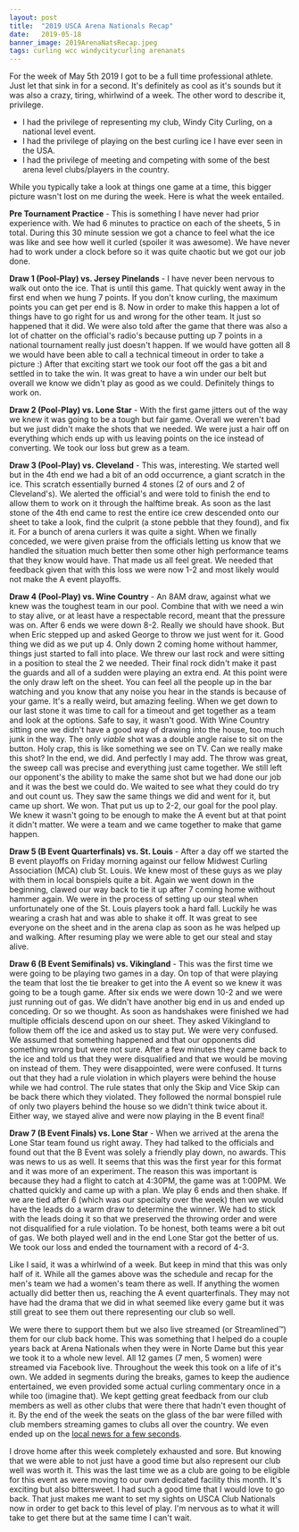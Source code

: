 ```yaml
---
layout: post
title:  "2019 USCA Arena Nationals Recap"
date:   2019-05-18
banner_image: 2019ArenaNatsRecap.jpeg
tags: curling wcc windycitycurling arenanats
---
```


For the week of May 5th 2019 I got to be a full time professional athlete. Just let that sink in for a second. It's definitely as cool as it's sounds but it was also a crazy, tiring, whirlwind of a week. The other word to describe it, privilege.

* I had the privilege of representing my club, Windy City Curling, on a national level event. 
* I had the privilege of playing on the best curling ice I have ever seen in the USA.
* I had the privilege of meeting and competing with some of the best arena level clubs/players in the country.

While you typically take a look at things one game at a time, this bigger picture wasn't lost on me during the week. Here is what the week entailed.

<!--more-->

**Pre Tournament Practice** - This is something I have never had prior experience with. We had 6 minutes to practice on each of the sheets, 5 in total. During this 30 minute session we got a chance to feel what the ice was like and see how well it curled (spoiler it was awesome). We have never had to work under a clock before so it was quite chaotic but we got our job done.

**Draw 1 (Pool-Play) vs. Jersey Pinelands** - I have never been nervous to walk out onto the ice. That is until this game. That quickly went away in the first end when we hung 7 points. If you don't know curling, the maximum points you can get per end is 8. Now in order to make this happen a lot of things have to go right for us and wrong for the other team. It just so happened that it did. We were also told after the game that there was also a lot of chatter on the official's radio's because putting up 7 points in a national tournament really just doesn't happen. If we would have gotten all 8 we would have been able to call a technical timeout in order to take a picture :) After that exciting start we took our foot off the gas a bit and settled in to take the win. It was great to have a win under our belt but overall we know we didn't play as good as we could. Definitely things to work on.

**Draw 2 (Pool-Play) vs. Lone Star** - With the first game jitters out of the way we knew it was going to be a tough but fair game. Overall we weren't bad but we just didn't make the shots that we needed. We were just a hair off on everything which ends up with us leaving points on the ice instead of converting. We took our loss but grew as a team.

**Draw 3 (Pool-Play) vs. Cleveland** - This was, interesting. We started well but in the 4th end we had a bit of an odd occurrence, a giant scratch in the ice. This scratch essentially burned 4 stones (2 of ours and 2 of Cleveland's). We alerted the official's and were told to finish the end to allow them to work on it through the halftime break. As soon as the last stone of the 4th end came to rest the entire ice crew descended onto our sheet to take a look, find the culprit (a stone pebble that they found), and fix it. For a bunch of arena curlers it was quite a sight. When we finally conceded, we were given praise from the officials letting us know that we handled the situation much better then some other high performance teams that they know would have. That made us all feel great. We needed that feedback given that with this loss we were now 1-2 and most likely would not make the A event playoffs.

**Draw 4 (Pool-Play) vs. Wine Country** - An 8AM draw, against what we knew was the toughest team in our pool. Combine that with we need a win to stay alive, or at least have a respectable record, meant that the pressure was on. After 6 ends we were down 8-2. Really we should have shook. But when Eric stepped up and asked George to throw we just went for it. Good thing we did as we put up 4. Only down 2 coming home without hammer, things just started to fall into place. We threw our last rock and were sitting in a position to steal the 2 we needed. Their final rock didn't make it past the guards and all of a sudden were playing an extra end. At this point were the only draw left on the sheet. You can feel all the people up in the bar watching and you know that any noise you hear in the stands is because of your game. It's a really weird, but amazing feeling. When we get down to our last stone it was time to call for a timeout and get together as a team and look at the options. Safe to say, it wasn't good. With Wine Country sitting one we didn't have a good way of drawing into the house, too much junk in the way. The only *viable* shot was a double angle raise to sit on the button. Holy crap, this is like something we see on TV. Can we really make this shot? In the end, we did. And perfectly I may add. The throw was great, the sweep call was precise and everything just came together. We still left our opponent's the ability to make the same shot but we had done our job and it was the best we could do. We waited to see what they could do try and out count us. They saw the same things we did and went for it, but came up short. We won. That put us up to 2-2, our goal for the pool play. We knew it wasn't going to be enough to make the A event but at that point it didn't matter. We were a team and we came together to make that game happen.

**Draw 5 (B Event Quarterfinals) vs. St. Louis** - After a day off we started the B event playoffs on Friday morning against our fellow Midwest Curling Association (MCA) club St. Louis. We knew most of these guys as we play with them in local bonspiels quite a bit. Again we went down in the beginning, clawed our way back to tie it up after 7 coming home without hammer again. We were in the process of setting up our steal when unfortunately one of the St. Louis players took a hard fall. Luckily he was wearing a crash hat and was able to shake it off. It was great to see everyone on the sheet and in the arena clap as soon as he was helped up and walking. After resuming play we were able to get our steal and stay alive.

**Draw 6 (B Event Semifinals) vs. Vikingland** - This was the first time we were going to be playing two games in a day. On top of that were playing the team that lost the tie breaker to get into the A event so we knew it was going to be a tough game. After six ends we were down 10-2 and we were just running out of gas. We didn't have another big end in us and ended up conceding. Or so we thought. As soon as handshakes were finished we had multiple officials descend upon on our sheet. They asked Vikingland to follow them off the ice and asked us to stay put. We were very confused. We assumed that something happened and that our opponents did something wrong but were not sure. After a few minutes they came back to the ice and told us that they were disqualified and that we would be moving on instead of them. They were disappointed, were were confused. It turns out that they had a rule violation in which players were behind the house while we had control. The rule states that only the Skip and Vice Skip can be back there which they violated. They followed the normal bonspiel rule of only two players behind the house so we didn't think twice about it. Either way, we stayed alive and were now playing in the B event final!

**Draw 7 (B Event Finals) vs. Lone Star** - When we arrived at the arena the Lone Star team found us right away. They had talked to the officials and found out that the B Event was solely a friendly play down, no awards. This was news to us as well. It seems that this was the first year for this format and it was more of an experiment. The reason this was important is because they had a flight to catch at 4:30PM, the game was at 1:00PM. We chatted quickly and came up with a plan. We play 6 ends and then shake. If we are tied after 6 (which was our specialty over the week) then we would have the leads do a warm draw to determine the winner. We had to stick with the leads doing it so that we preserved the throwing order and were not disqualified for a rule violation. To be honest, both teams were a bit out of gas. We both played well and in the end Lone Star got the better of us. We took our loss and ended the tournament with a record of 4-3.

Like I said, it was a whirlwind of a week. But keep in mind that this was only half of it. While all the games above was the schedule and recap for the men's team we had a women's team there as well. If anything the women actually did better then us, reaching the A event quarterfinals. They may not have had the drama that we did in what seemed like every game but it was still great to see them out there representing our club so well.

We were there to support them but we also live streamed (or Streamlined™) them for our club back home. This was something that I helped do a couple years back at Arena Nationals when they were in Norte Dame but this year we took it to a whole new level. All 12 games (7 men, 5 women) were streamed via Facebook live. Throughout the week this took on a life of it's own. We added in segments during the breaks, games to keep the audience entertained, we even provided some actual curling commentary once in a while too (imagine that). We kept getting great feedback from our club members as well as other clubs that were there that hadn't even thought of it. By the end of the week the seats on the glass of the bar were filled with club members streaming games to clubs all over the country. We even ended up on the [local news for a few seconds](http://www.fox29.com/news/teams-set-to-compete-in-arena-national-curling-championship).

I drove home after this week completely exhausted and sore. But knowing that we were able to not just have a good time but also represent our club well was worth it. This was the last time we as a club are going to be eligible for this event as were moving to our own dedicated facility this month. It's exciting but also bittersweet. I had such a good time that I would love to go back. That just makes me want to set my sights on USCA Club Nationals now in order to get back to this level of play. I'm nervous as to what it will take to get there but at the same time I can't wait.